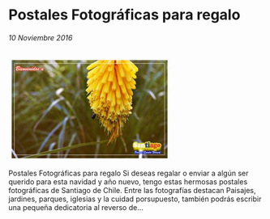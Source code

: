 # Postales Fotográficas para regalo

###### 10 Noviembre 2016

![Screenshot](img/postales.jpg)


Postales Fotográficas para regalo Si deseas regalar o enviar a algún ser querido para esta navidad y año nuevo, tengo estas hermosas postales fotográficas de Santiago de Chile. Entre las fotografías destacan Paisajes, jardines, parques, iglesias y la cuidad porsupuesto, también podrás escribir una pequeña dedicatoria al reverso de...

